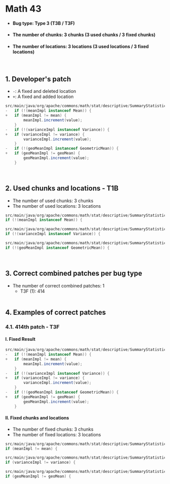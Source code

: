 # Math 43
* <h4>Bug type: Type 3 (T3B / T3F)</h4>
* <h4>The number of chunks: 3 chunks (3 used chunks / 3 fixed chunks)</h4>
* <h4>The number of locations: 3 locations (3 used locations / 3 fixed locations)</h4>
<br>

## 1. Developer's patch
* `-`: A fixed and deleted location
* `+`: A fixed and added location
```java
src/main/java/org/apache/commons/math/stat/descriptive/SummaryStatistics.java: 158-166
-   if (!(meanImpl instanceof Mean)) {
+   if (meanImpl != mean) {
        meanImpl.increment(value);
    }
-   if (!(varianceImpl instanceof Variance)) {
+   if (varianceImpl != variance) {
        varianceImpl.increment(value);
    }
-   if (!(geoMeanImpl instanceof GeometricMean)) {
+   if (geoMeanImpl != geoMean) {
        geoMeanImpl.increment(value);
    }
```
<br>

## 2. Used chunks and locations - T1B
* The number of used chunks: 3 chunks
* The number of used locations: 3 locations
```java
src/main/java/org/apache/commons/math/stat/descriptive/SummaryStatistics.java: 158
if (!(meanImpl instanceof Mean)) {
```

```java
src/main/java/org/apache/commons/math/stat/descriptive/SummaryStatistics.java: 161
if (!(varianceImpl instanceof Variance)) {
```

```java
src/main/java/org/apache/commons/math/stat/descriptive/SummaryStatistics.java: 164
if (!(geoMeanImpl instanceof GeometricMean)) {
```
<br>

## 3. Correct combined patches per bug type
* The number of correct combined patches: 1
    * T3F (1): 414
<br><br>

## 4. Examples of correct patches
### 4.1. 414th patch - T3F
#### I. Fixed Result
```java
src/main/java/org/apache/commons/math/stat/descriptive/SummaryStatistics.java: 158-166
-   if (!(meanImpl instanceof Mean)) {
+   if (meanImpl != mean) {
        meanImpl.increment(value);
    }
-   if (!(varianceImpl instanceof Variance)) {
+   if (varianceImpl != variance) {
        varianceImpl.increment(value);
    }
-   if (!(geoMeanImpl instanceof GeometricMean)) {
+   if (geoMeanImpl != geoMean) {
        geoMeanImpl.increment(value);
    }
```

#### II. Fixed chunks and locations 
* The number of fixed chunks: 3 chunks
* The number of fixed locations: 3 locations
```java
src/main/java/org/apache/commons/math/stat/descriptive/SummaryStatistics.java: 158
if (meanImpl != mean) {
```

```java
src/main/java/org/apache/commons/math/stat/descriptive/SummaryStatistics.java: 161
if (varianceImpl != variance) {
```

```java
src/main/java/org/apache/commons/math/stat/descriptive/SummaryStatistics.java: 164
if (geoMeanImpl != geoMean) {
```
<br><br>